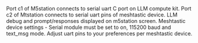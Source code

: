 Port c1 of M5station connects to serial uart C port on LLM compute kit. 
Port c2 of Mtstation connects to serial uart pins of meshtastic device. 
LLM debug and prompt/responses displayed on m5station screen. 
Meshtastic device settings - Serial module must be set to on, 115200 baud and text_msg mode. Adjust uart pins to your preferences per meshtastic device.
